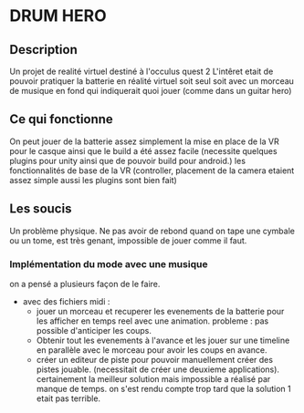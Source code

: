 # DRUM HERO

## Description

Un projet de realité virtuel destiné à l'occulus quest 2
L'intêret etait de pouvoir pratiquer la batterie en réalité virtuel soit seul soit avec un morceau de musique en fond qui indiquerait quoi jouer (comme dans un guitar hero)

## Ce qui fonctionne

On peut jouer de la batterie assez simplement
la mise en place de la VR pour le casque ainsi que le build a été assez facile (necessite quelques plugins pour unity ainsi que de pouvoir build pour android.)
les fonctionnalités de base de la VR (controller, placement de la camera etaient assez simple aussi les plugins sont bien fait)

## Les soucis

Un problème physique. Ne pas avoir de rebond quand on tape une cymbale ou un tome, est très genant, impossible de jouer comme il faut.

### Implémentation du mode avec une musique

on a pensé a plusieurs façon de le faire. 

 - avec des fichiers midi :
    - jouer un morceau et recuperer les evenements de la batterie pour les afficher en temps reel avec une animation.
    probleme : pas possible d'anticiper les coups.
    - Obtenir tout les evenements à l'avance et les jouer sur une timeline en parallèle avec le morceau pour avoir les coups en avance.
    - créer un editeur de piste pour pouvoir manuellement créer des pistes jouable. (necessitait de créer une deuxieme applications).
    certainement la meilleur solution mais impossible a réalisé par manque de temps.
    on s'est rendu compte trop tard que la solution 1 etait pas terrible.
